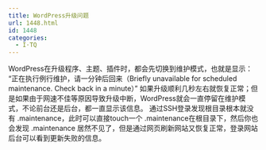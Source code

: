 ```yaml
---
title: WordPress升级问题
url: 1448.html
id: 1448
categories:
  - I·TQ
---
```


WordPress在升级程序、主题、插件时，都会先切换到维护模式，也就是显示： “正在执行例行维护，请一分钟后回来（Briefly unavailable for scheduled maintenance. Check back in a minute）” 如果升级顺利几秒左右就恢复正常；但是如果由于网速不佳等原因导致升级中断，WordPress就会一直停留在维护模式，不论前台还是后台，都一直显示该信息。 通过SSH登录发现根目录根本就没有 .maintenance，此时可以直接touch一个 .maintenance在根目录下，然后你也会发现 .maintenance 居然不见了，但是通过网页刷新网站又恢复正常，登录网站后台可以看到更新失败的信息。